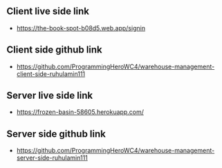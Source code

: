 ## Client live side link 
* https://the-book-spot-b08d5.web.app/signin

## Client side  github link 
* https://github.com/ProgrammingHeroWC4/warehouse-management-client-side-ruhulamin111

## Server live side link 
* https://frozen-basin-58605.herokuapp.com/

## Server side github link 
* https://github.com/ProgrammingHeroWC4/warehouse-management-server-side-ruhulamin111
